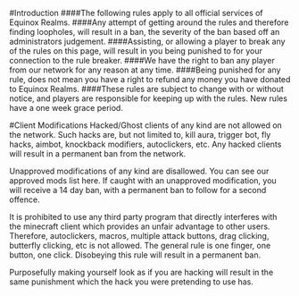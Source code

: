 #Introduction
####The following rules apply to all official services of Equinox Realms.
####Any attempt of getting around the rules and therefore finding loopholes, will result in a ban, the severity of the ban based off an administrators judgement.
####Assisting, or allowing a player to break any of the rules on this page, will result in you being punished to for your connection to the rule breaker.
####We have the right to ban any player from our network for any reason at any time.
####Being punished for any rule, does not mean you have a right to refund any money you have donated to Equinox Realms.
####These rules are subject to change with or without notice, and players are responsible for keeping up with the rules. New rules have a one week grace period.

#Client Modifications
Hacked/Ghost clients of any kind are not allowed on the network. Such hacks are, but not limited to, kill aura, trigger bot, fly hacks, aimbot, knockback modifiers, autoclickers, etc. Any hacked clients will result in a permanent ban from the network.

Unapproved modifications of any kind are disallowed. You can see our approved mods list here. If caught with an unapproved modification, you will receive a 14 day ban, with a permanent ban to follow for a second offence.

It is prohibited to use any third party program that directly interferes with the minecraft client which provides an unfair advantage to other users. Therefore, autoclickers, macros, multiple attack buttons, drag clicking, butterfly clicking, etc is not allowed. The general rule is one finger, one button, one click. Disobeying this rule will result in a permanent ban.

Purposefully making yourself look as if you are hacking will result in the same punishment which the hack you were pretending to use has.



